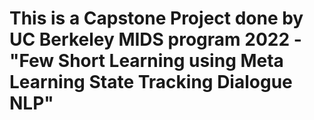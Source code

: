 # This is a Capstone Project done by UC Berkeley MIDS program 2022 - "Few Short Learning using Meta Learning State Tracking Dialogue NLP"
